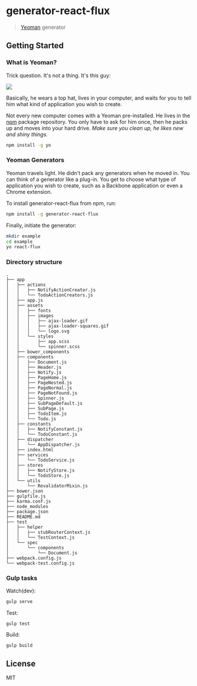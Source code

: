 # generator-react-flux

> [Yeoman](http://yeoman.io) generator


## Getting Started

### What is Yeoman?

Trick question. It's not a thing. It's this guy:

![](http://i.imgur.com/JHaAlBJ.png)

Basically, he wears a top hat, lives in your computer, and waits for you to tell him what kind of application you wish to create.

Not every new computer comes with a Yeoman pre-installed. He lives in the [npm](https://npmjs.org) package repository. You only have to ask for him once, then he packs up and moves into your hard drive. *Make sure you clean up, he likes new and shiny things.*

```bash
npm install -g yo
```

### Yeoman Generators

Yeoman travels light. He didn't pack any generators when he moved in. You can think of a generator like a plug-in. You get to choose what type of application you wish to create, such as a Backbone application or even a Chrome extension.

To install generator-react-flux from npm, run:

```bash
npm install -g generator-react-flux
```

Finally, initiate the generator:

```bash
mkdir example
cd example
yo react-flux
```

### Directory structure
```
.
├── app
│   ├── actions
│   │   ├── NotifyActionCreator.js
│   │   └── TodoActionCreators.js
│   ├── app.js
│   ├── assets
│   │   ├── fonts
│   │   ├── images
│   │   │   ├── ajax-loader.gif
│   │   │   ├── ajax-loader-squares.gif
│   │   │   └── logo.svg
│   │   └── styles
│   │       ├── app.scss
│   │       └── spinner.scss
│   ├── bower_components
│   ├── components
│   │   ├── Document.js
│   │   ├── Header.js
│   │   ├── Notify.js
│   │   ├── PageHome.js
│   │   ├── PageNested.js
│   │   ├── PageNormal.js
│   │   ├── PageNotFound.js
│   │   ├── Spinner.js
│   │   ├── SubPageDefault.js
│   │   ├── SubPage.js
│   │   ├── TodoItem.js
│   │   └── Todo.js
│   ├── constants
│   │   ├── NotifyConstant.js
│   │   └── TodoConstant.js
│   ├── dispatcher
│   │   └── AppDispatcher.js
│   ├── index.html
│   ├── services
│   │   └── TodoService.js
│   ├── stores
│   │   ├── NotifyStore.js
│   │   └── TodoStore.js
│   └── utils
│       └── RevalidatorMixin.js
├── bower.json
├── gulpfile.js
├── karma.conf.js
├── node_modules
├── package.json
├── README.md
├── test
│   ├── helper
│   │   ├── stubRouterContext.js
│   │   └── TestContext.js
│   └── spec
│       └── components
│           └── Document.js
├── webpack.config.js
└── webpack-test.config.js

```

### Gulp tasks
Watch(dev):
```bash
gulp serve
```

Test:
```
gulp test
```

Build:
```bash
gulp build
```

## License

MIT
